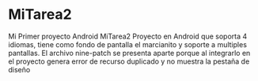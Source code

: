 # MiTarea2
Mi Primer proyecto Android MiTarea2
Proyecto en Android que soporta 4 idiomas, tiene como fondo de pantalla el marcianito y soporte a multiples pantallas. 
El archivo nine-patch se presenta aparte porque al integrarlo en el proyecto genera error de recurso duplicado y no muestra la pestaña 
de diseño
